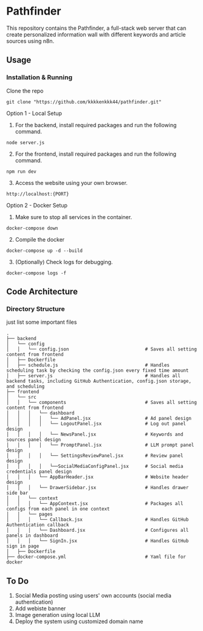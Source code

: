 # Pathfinder

This repository contains the Pathfinder, a full-stack web server that can create personalized information wall with different keywords and article sources using n8n.


## Usage

### Installation & Running

Clone the repo
```
git clone "https://github.com/kkkkenkkk44/pathfinder.git"
```

Option 1 - Local Setup

1. For the backend, install required packages and run the following command.
```
node server.js
```
2. For the frontend, install required packages and run the following command.
```
npm run dev
```
3. Access the website using your own browser.
```
http://localhost:{PORT}
```

Option 2 - Docker Setup

1. Make sure to stop all services in the container.
```
docker-compose down
```
2. Compile the docker
```
docker-compose up -d --build
```
3. (Optionally) Check logs for debugging.
```
docker-compose logs -f
```

## Code Architecture

### Directory Structure
just list some important files

```shell
.
├── backend
│   └── config
│   │   └── config.json                            # Saves all setting content from frontend
│   ├── Dockerfile
│   ├── schedule.js                                # Handles scheduling task by checking the config.json every fixed time amount
│   ├── server.js                                  # Handles all backend tasks, including GitHub Authentication, config.json storage, and scheduling
├── frontend
│   └── src
│   │   └── components                             # Saves all setting content from frontend
│   │   │   └── dashboard                          
│   │   │   │   └── AdPanel.jsx                    # Ad panel design
│   │   │   │   └── LogoutPanel.jsx                # Log out panel design
│   │   │   │   └── NewsPanel.jsx                  # Keywords and sources panel design
│   │   │   │   └── PromptPanel.jsx                # LLM prompt panel design
│   │   │   │   └── SettingsReviewPanel.jsx        # Review panel design
│   │   │   │   └──SocialMediaConfigPanel.jsx      # Social media credentials panel design
│   │   │   └── AppBarHeader.jsx                   # Website header design
│   │   │   └── DrawerSidebar.jsx                  # Handles drawer side bar
│   │   └── context                                
│   │   │   └── AppContext.jsx                     # Packages all configs from each panel in one context
│   │   └── pages
│   │   │   └── Callback.jsx                       # Handles GitHub Authentication callback
│   │   │   └── Dashboard.jsx                      # Configures all panels in dashboard
│   │   │   └── SignIn.jsx                         # Handles GitHub sign in page
│   ├── Dockerfile
├── docker-compose.yml                             # Yaml file for docker
```

## To Do
1. Social Media posting using users' own accounts (social media authentication)
2. Add webiste banner
3. Image generation using local LLM
4. Deploy the system using customized domain name
